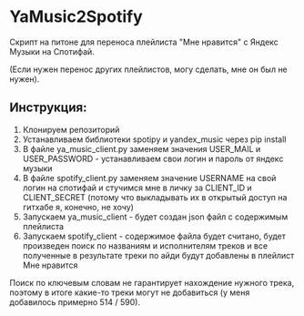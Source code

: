 # YaMusic2Spotify


Скрипт на питоне для переноса плейлиста "Мне нравится" с Яндекс Музыки на Спотифай.

(Если нужен перенос других плейлистов, могу сделать, мне он был не нужен).

## Инструкция: 

1. Клонируем репозиторий
2. Устанавливаем библиотеки spotipy и yandex_music через pip install
3. В файле ya_music_client.py заменяем значения USER_MAIL и USER_PASSWORD - устанавливаем свои логин и пароль от яндекс музыки
4. В файле spotify_client.py заменяем значение USERNAME на свой логин на спотифай и стучимся мне в личку за CLIENT_ID и CLIENT_SECRET (потому что выкладывать их в открытый доступ на гитхабе я, конечно, не хочу)
5. Запускаем ya_music_client - будет создан json файл с содержимым плейлиста
6. Запускаем spotify_client - содержимое файла будет считано, будет произведен поиск по названиям и исполнителям треков и все полученные в результате треки по айди будут добавлены в плейлист Мне нравится

Поиск по ключевым словам не гарантирует нахождение нужного трека, поэтому в итоге какие-то треки могут не добавиться (у меня добавилось примерно 514 / 590). 